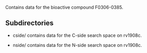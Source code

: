 Contains data for the bioactive compound F0306-0385.

## Subdirectories

- cside/ contains data for the C-side search space on rv1908c.

- nside/ contains data for the N-side search space on rv1908c.

